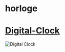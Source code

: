 # horloge
# [Digital-Clock](https://yuvrajchandra.github.io/Digital-Clock/)
  
![Digital Clock](https://user-images.githubusercontent.com/53931942/123280100-1c960780-d526-11eb-86a3-acc052ee39f9.jpg)
